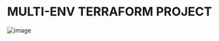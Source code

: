 # MULTI-ENV TERRAFORM PROJECT

  ![image](https://github.com/user-attachments/assets/cec7f914-c364-4781-969a-0448b42f9164)
